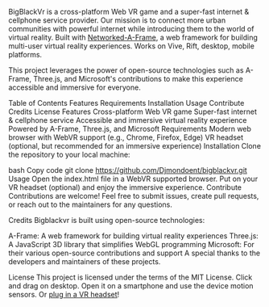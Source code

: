 BigBlackVr is a cross-platform Web VR game and a super-fast internet & cellphone service provider. Our mission is to connect more urban communities with powerful internet while introducing them to the world of virtual reality.
Built with [Networked-A-Frame](https://github.com/haydenjameslee/networked-aframe), a web framework for building multi-user virtual reality experiences. Works on Vive, Rift, desktop, mobile platforms.

This project leverages the power of open-source technologies such as A-Frame, Three.js, and Microsoft's contributions to make this experience accessible and immersive for everyone.

Table of Contents
Features
Requirements
Installation
Usage
Contribute
Credits
License
Features
Cross-platform Web VR game
Super-fast internet & cellphone service
Accessible and immersive virtual reality experience
Powered by A-Frame, Three.js, and Microsoft
Requirements
Modern web browser with WebVR support (e.g., Chrome, Firefox, Edge)
VR headset (optional, but recommended for an immersive experience)
Installation
Clone the repository to your local machine:

bash
Copy code
git clone https://github.com/Djmondoent/bigblackvr.git 
Usage
Open the index.html file in a WebVR supported browser.
Put on your VR headset (optional) and enjoy the immersive experience.
Contribute
Contributions are welcome! Feel free to submit issues, create pull requests, or reach out to the maintainers for any questions.

Credits
Bigblackvr is built using open-source technologies:

A-Frame: A web framework for building virtual reality experiences
Three.js: A JavaScript 3D library that simplifies WebGL programming
Microsoft: For their various open-source contributions and support
A special thanks to the developers and maintainers of these projects.

License
This project is licensed under the terms of the MIT License.
Click and drag on desktop. Open it on a smartphone and use the device motion sensors. Or [plug in a VR headset](https://webvr.rocks)!
